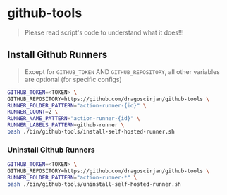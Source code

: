 # github-tools

> Please read script's code to understand what it does!!!

## Install Github Runners

> Except for `GITHUB_TOKEN` AND `GITHUB_REPOSITORY`, all other variables are optional (for specific configs)

```bash
GITHUB_TOKEN=<TOKEN> \
GITHUB_REPOSITORY=https://github.com/dragoscirjan/github-tools \
RUNNER_FOLDER_PATTERN="action-runner-{id}" \
RUNNER_COUNT=2 \
RUNNER_NAME_PATTERN="action-runner-{id}" \
RUNNER_LABELS_PATTERN=github-runner \
bash ./bin/github-tools/install-self-hosted-runner.sh
```

### Uninstall Github Runners

```bash
GITHUB_TOKEN=<TOKEN> \
GITHUB_REPOSITORY=https://github.com/dragoscirjan/github-tools \
RUNNER_FOLDER_PATTERN="action-runner-*" \
bash ./bin/github-tools/uninstall-self-hosted-runner.sh
```
